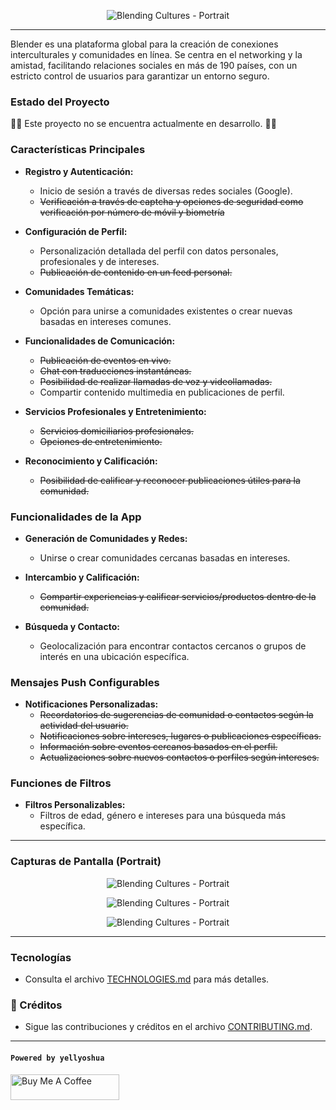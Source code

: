 <p align="center">
  <img src="/app/assets/images/weblend_label.png" alt="Blending Cultures - Portrait">
</p>

---

Blender es una plataforma global para la creación de conexiones interculturales y comunidades en línea. Se centra en el networking y la amistad, facilitando relaciones sociales en más de 190 países, con un estricto control de usuarios para garantizar un entorno seguro.

### Estado del Proyecto

🚧❌ Este proyecto no se encuentra actualmente en desarrollo. 🚧❌

### Características Principales

- **Registro y Autenticación:**
    - Inicio de sesión a través de diversas redes sociales (Google).
    - ~~Verificación a través de captcha y opciones de seguridad como verificación por número de móvil y biometría~~

- **Configuración de Perfil:**
    - Personalización detallada del perfil con datos personales, profesionales y de intereses.
    - ~~Publicación de contenido en un feed personal.~~

- **Comunidades Temáticas:**
    - Opción para unirse a comunidades existentes o crear nuevas basadas en intereses comunes.

- **Funcionalidades de Comunicación:**
    - ~~Publicación de eventos en vivo.~~
    - ~~Chat con traducciones instantáneas.~~
    - ~~Posibilidad de realizar llamadas de voz y videollamadas.~~
    - Compartir contenido multimedia en publicaciones de perfil.

- **Servicios Profesionales y Entretenimiento:**
    - ~~Servicios domiciliarios profesionales.~~
    - ~~Opciones de entretenimiento.~~

- **Reconocimiento y Calificación:**
    - ~~Posibilidad de calificar y reconocer publicaciones útiles para la comunidad.~~

### Funcionalidades de la App

- **Generación de Comunidades y Redes:**
    - Unirse o crear comunidades cercanas basadas en intereses.

- **Intercambio y Calificación:**
    - ~~Compartir experiencias y calificar servicios/productos dentro de la comunidad.~~

- **Búsqueda y Contacto:**
    - Geolocalización para encontrar contactos cercanos o grupos de interés en una ubicación específica.

### Mensajes Push Configurables

- **Notificaciones Personalizadas:**
    - ~~Recordatorios de sugerencias de comunidad o contactos según la actividad del usuario.~~
    - ~~Notificaciones sobre intereses, lugares o publicaciones específicas.~~
    - ~~Información sobre eventos cercanos basados en el perfil.~~
    - ~~Actualizaciones sobre nuevos contactos o perfiles según intereses.~~

### Funciones de Filtros

- **Filtros Personalizables:**
    - Filtros de edad, género e intereses para una búsqueda más específica.


---

### Capturas de Pantalla (Portrait)

<p align="center">
  <img src="/client/public/images/screen_complete_profile.png" alt="Blending Cultures - Portrait">
</p>

<p align="center">
  <img src="/client/public/images/screen_interests_select.png" alt="Blending Cultures - Portrait">
</p>

<p align="center">
  <img src="/client/public/images/screen_photos_upload.png" alt="Blending Cultures - Portrait">
</p>

---

### Tecnologías

- Consulta el archivo [TECHNOLOGIES.md](/doc/TECHNOLOGIES.md) para más detalles.

### 📄 Créditos

- Sigue las contribuciones y créditos en el archivo [CONTRIBUTING.md](CONTRIBUTING.md).


---

#### `Powered by yellyoshua `

<a href="https://www.buymeacoffee.com/yellyoshua" target="_blank"><img src="https://cdn.buymeacoffee.com/buttons/v2/default-yellow.png" alt="Buy Me A Coffee" height="41" width="174" ></a>
